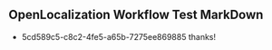 ## OpenLocalization Workflow Test MarkDown
* 5cd589c5-c8c2-4fe5-a65b-7275ee869885 thanks!

<!--HONumber=Jul16_HO4-->



